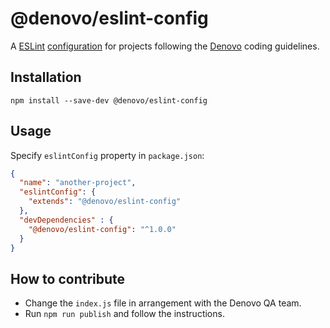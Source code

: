 #  @denovo/eslint-config

A [ESLint](https://eslint.org) [configuration](https://eslint.org/docs/latest/use/getting-started)
for projects following the [Denovo](https://denovo.at/) coding guidelines.

## Installation

```
npm install --save-dev @denovo/eslint-config
```

## Usage

Specify `eslintConfig` property in `package.json`:

```json
{
  "name": "another-project",
  "eslintConfig": {
    "extends": "@denovo/eslint-config"
  },
  "devDependencies" : {
    "@denovo/eslint-config": "^1.0.0"
  }
}
```

## How to contribute

 - Change the `index.js` file in arrangement with the Denovo QA team.
 - Run `npm run publish` and follow the instructions.
